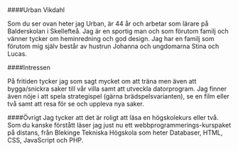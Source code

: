 <br/>
<br/>
####Urban Vikdahl

Som du ser ovan heter jag Urban, är 44 år och arbetar som lärare på Balderskolan i Skellefteå. 
Jag är en sportig man och som förutom familj och vänner tycker om heminredning och god design. 
Jag har en familj som förutom mig själv består av hustrun Johanna och ungdomarna Stina och Lucas.

####Intressen

På fritiden tycker jag som sagt mycket om att träna men även att bygga/snickra saker till vår villa 
samt att utveckla datorprogram. Jag finner även nöje i att spela strategispel 
(gärna brädspelsvarianten), se en film eller två samt att resa för se och uppleva nya saker.

####Övrigt
Jag tycker att det är roligt att läsa en högskolekurs eller två. 
Som du kanske förstått läser jag just nu ett webbprogrammerings-kurspaket på distans, 
från Blekinge Tekniska Högskola som heter Databaser, HTML, CSS, JavaScript och PHP.